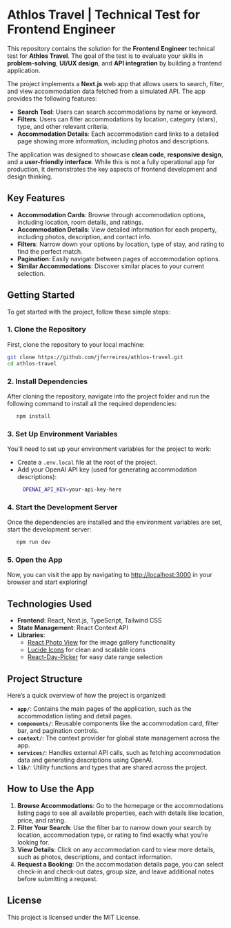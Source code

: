 # Athlos Travel | Technical Test for Frontend Engineer

This repository contains the solution for the **Frontend Engineer** technical test for **Athlos Travel**. The goal of the test is to evaluate your skills in **problem-solving**, **UI/UX design**, and **API integration** by building a frontend application.

The project implements a **Next.js** web app that allows users to search, filter, and view accommodation data fetched from a simulated API. The app provides the following features:

- **Search Tool**: Users can search accommodations by name or keyword.
- **Filters**: Users can filter accommodations by location, category (stars), type, and other relevant criteria.
- **Accommodation Details**: Each accommodation card links to a detailed page showing more information, including photos and descriptions.
  
The application was designed to showcase **clean code**, **responsive design**, and a **user-friendly interface**. While this is not a fully operational app for production, it demonstrates the key aspects of frontend development and design thinking.


## Key Features

- **Accommodation Cards**: Browse through accommodation options, including location, room details, and ratings.
- **Accommodation Details**: View detailed information for each property, including photos, description, and contact info.
- **Filters**: Narrow down your options by location, type of stay, and rating to find the perfect match.
- **Pagination**: Easily navigate between pages of accommodation options.
- **Similar Accommodations**: Discover similar places to your current selection.

## Getting Started

To get started with the project, follow these simple steps:

### 1. Clone the Repository
   First, clone the repository to your local machine:
   ```bash
   git clone https://github.com/jferreiros/athlos-travel.git
   cd athlos-travel
   ```

### 2. Install Dependencies
   After cloning the repository, navigate into the project folder and run the following command to install all the required dependencies:
```bash
   npm install
```

### 3. Set Up Environment Variables
   You’ll need to set up your environment variables for the project to work:
   - Create a `.env.local` file at the root of the project.
   - Add your OpenAI API key (used for generating accommodation descriptions):
```bash
     OPENAI_API_KEY=your-api-key-here
```

### 4. Start the Development Server
   Once the dependencies are installed and the environment variables are set, start the development server:
```bash
   npm run dev
```

### 5. Open the App
Now, you can visit the app by navigating to [http://localhost:3000](http://localhost:3000) in your browser and start exploring!

## Technologies Used

- **Frontend**: React, Next.js, TypeScript, Tailwind CSS
- **State Management**: React Context API
- **Libraries**:
  - [React Photo View](https://www.npmjs.com/package/react-photo-view) for the image gallery functionality
  - [Lucide Icons](https://lucide.dev/) for clean and scalable icons
  - [React-Day-Picker](https://react-day-picker.js.org/) for easy date range selection

## Project Structure

Here’s a quick overview of how the project is organized:

- **`app/`**: Contains the main pages of the application, such as the accommodation listing and detail pages.
- **`components/`**: Reusable components like the accommodation card, filter bar, and pagination controls.
- **`context/`**: The context provider for global state management across the app.
- **`services/`**: Handles external API calls, such as fetching accommodation data and generating descriptions using OpenAI.
- **`lib/`**: Utility functions and types that are shared across the project.

## How to Use the App

1. **Browse Accommodations**: Go to the homepage or the accommodations listing page to see all available properties, each with details like location, price, and rating.
2. **Filter Your Search**: Use the filter bar to narrow down your search by location, accommodation type, or rating to find exactly what you’re looking for.
3. **View Details**: Click on any accommodation card to view more details, such as photos, descriptions, and contact information.
4. **Request a Booking**: On the accommodation details page, you can select check-in and check-out dates, group size, and leave additional notes before submitting a request.

## License

This project is licensed under the MIT License.

